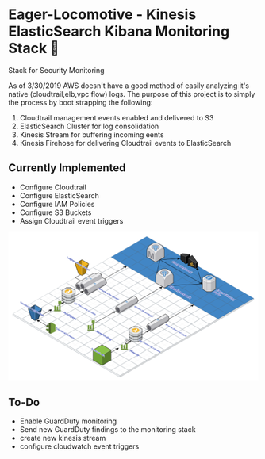 # Eager-Locomotive - Kinesis ElasticSearch Kibana Monitoring Stack 🚂
Stack for  Security Monitoring

As of 3/30/2019 AWS doesn't have a good method of easily analyzing it's native (cloudtrail,elb,vpc flow) logs. The purpose of this project is to simply the process by boot strapping the following:

1. Cloudtrail management events enabled and delivered to S3
2. ElasticSearch Cluster for log consolidation
3. Kinesis Stream for buffering incoming eents
4. Kinesis Firehose for delivering Cloudtrail events to ElasticSearch

## Currently Implemented
* Configure Cloudtrail
* Configure ElasticSearch
* Configure IAM Policies
* Configure S3 Buckets
* Assign Cloudtrail event triggers

<img src ="./Images/Eager_Locomotive.svg">

## To-Do

* Enable GuardDuty monitoring
 * Send new GuardDuty findings to the monitoring stack
  * create new kinesis stream 
  * configure cloudwatch event triggers
